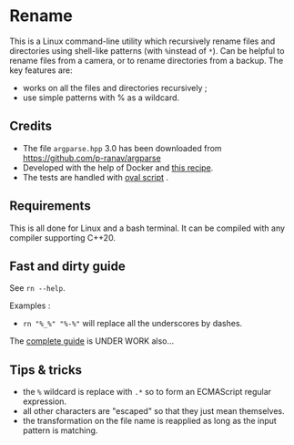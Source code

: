 
# Rename

This is a Linux command-line utility which recursively rename files and directories using shell-like patterns (with `%`instead of `*`). Can be helpful to rename files from a camera, or to rename directories from a backup. The key features are:
- works on all the files and directories recursively ;
- use simple patterns with % as a wildcard.

## Credits

- The file `argparse.hpp` 3.0 has been downloaded from https://github.com/p-ranav/argparse
- Developed with the help of Docker and [this recipe](https://github.com/chavid/DevScripts/blob/main/Cpp20/Dockerfile).
- The tests are handled with [oval script](https://github.com/chavid/DevScripts/blob/main/bin/oval.py) .


## Requirements

This is all done for Linux and a bash terminal.
It can be compiled with any compiler supporting C++20.


## Fast and dirty guide

See `rn --help`.

Examples :
- `rn "%_%" "%-%"` will replace all the underscores by dashes.

The [complete guide](tests/USERGUIDE.md) is UNDER WORK also...


## Tips & tricks

- the `%` wildcard is replace with `.*` so to form an ECMAScript regular expression.
- all other characters are "escaped" so that they just mean themselves.
- the transformation on the file name is reapplied as long as the input pattern is matching.
